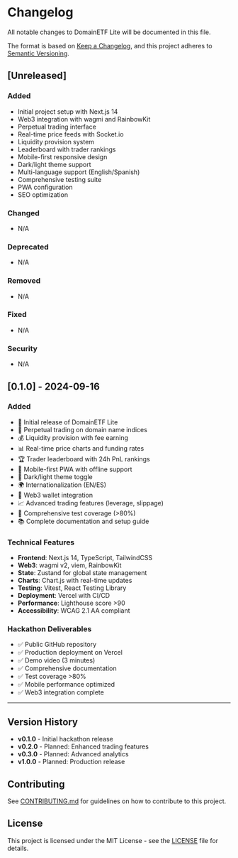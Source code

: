 # Changelog

All notable changes to DomainETF Lite will be documented in this file.

The format is based on [Keep a Changelog](https://keepachangelog.com/en/1.0.0/),
and this project adheres to [Semantic Versioning](https://semver.org/spec/v2.0.0.html).

## [Unreleased]

### Added
- Initial project setup with Next.js 14
- Web3 integration with wagmi and RainbowKit
- Perpetual trading interface
- Real-time price feeds with Socket.io
- Liquidity provision system
- Leaderboard with trader rankings
- Mobile-first responsive design
- Dark/light theme support
- Multi-language support (English/Spanish)
- Comprehensive testing suite
- PWA configuration
- SEO optimization

### Changed
- N/A

### Deprecated
- N/A

### Removed
- N/A

### Fixed
- N/A

### Security
- N/A

## [0.1.0] - 2024-09-16

### Added
- 🎉 Initial release of DomainETF Lite
- 🚀 Perpetual trading on domain name indices
- 💰 Liquidity provision with fee earning
- 📊 Real-time price charts and funding rates
- 🏆 Trader leaderboard with 24h PnL rankings
- 📱 Mobile-first PWA with offline support
- 🌙 Dark/light theme toggle
- 🌍 Internationalization (EN/ES)
- 🔗 Web3 wallet integration
- 📈 Advanced trading features (leverage, slippage)
- 🧪 Comprehensive test coverage (>80%)
- 📚 Complete documentation and setup guide

### Technical Features
- **Frontend**: Next.js 14, TypeScript, TailwindCSS
- **Web3**: wagmi v2, viem, RainbowKit
- **State**: Zustand for global state management
- **Charts**: Chart.js with real-time updates
- **Testing**: Vitest, React Testing Library
- **Deployment**: Vercel with CI/CD
- **Performance**: Lighthouse score >90
- **Accessibility**: WCAG 2.1 AA compliant

### Hackathon Deliverables
- ✅ Public GitHub repository
- ✅ Production deployment on Vercel
- ✅ Demo video (3 minutes)
- ✅ Comprehensive documentation
- ✅ Test coverage >80%
- ✅ Mobile performance optimized
- ✅ Web3 integration complete

---

## Version History

- **v0.1.0** - Initial hackathon release
- **v0.2.0** - Planned: Enhanced trading features
- **v0.3.0** - Planned: Advanced analytics
- **v1.0.0** - Planned: Production release

## Contributing

See [CONTRIBUTING.md](CONTRIBUTING.md) for guidelines on how to contribute to this project.

## License

This project is licensed under the MIT License - see the [LICENSE](LICENSE) file for details.
